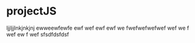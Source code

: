 # projectJS
ljjljjlnkjnkjnj
ewweewfewfe
ewf
wef
ewf
ewf
we
fwefwefwefwef
wef
we
f
wef
ew
f
wef
sfsdfdsfdsf
